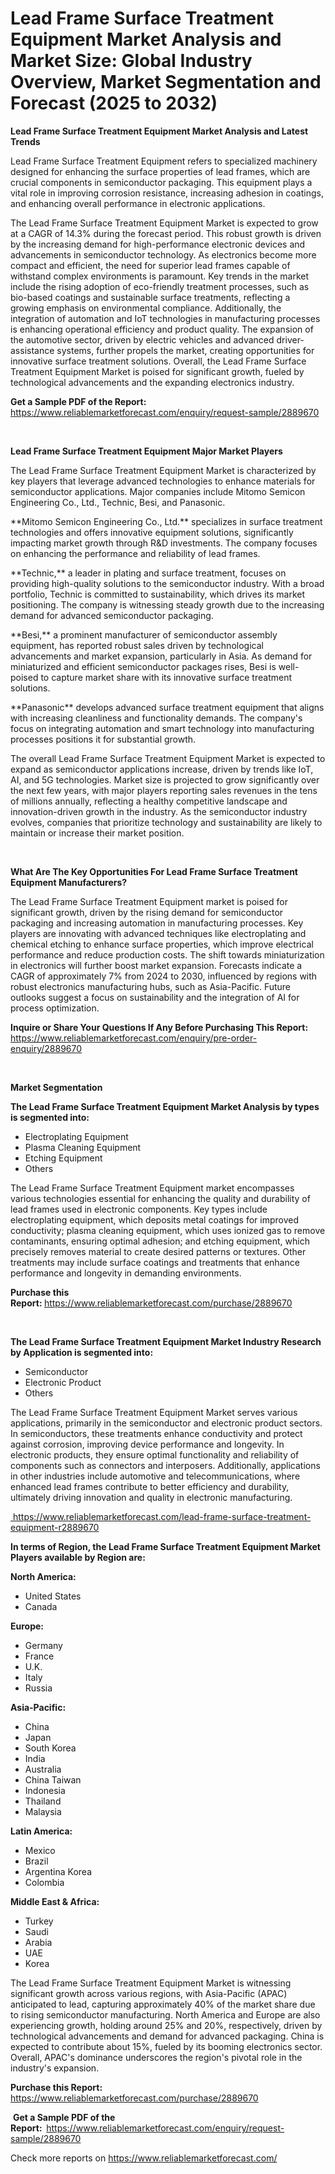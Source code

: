 <p><h1>Lead Frame Surface Treatment Equipment Market Analysis and Market Size: Global Industry Overview, Market Segmentation and Forecast (2025 to 2032)</h1></p><p><strong>Lead Frame Surface Treatment Equipment Market Analysis and Latest Trends</strong></p>
<p><p>Lead Frame Surface Treatment Equipment refers to specialized machinery designed for enhancing the surface properties of lead frames, which are crucial components in semiconductor packaging. This equipment plays a vital role in improving corrosion resistance, increasing adhesion in coatings, and enhancing overall performance in electronic applications.</p><p>The Lead Frame Surface Treatment Equipment Market is expected to grow at a CAGR of 14.3% during the forecast period. This robust growth is driven by the increasing demand for high-performance electronic devices and advancements in semiconductor technology. As electronics become more compact and efficient, the need for superior lead frames capable of withstand complex environments is paramount. Key trends in the market include the rising adoption of eco-friendly treatment processes, such as bio-based coatings and sustainable surface treatments, reflecting a growing emphasis on environmental compliance. Additionally, the integration of automation and IoT technologies in manufacturing processes is enhancing operational efficiency and product quality. The expansion of the automotive sector, driven by electric vehicles and advanced driver-assistance systems, further propels the market, creating opportunities for innovative surface treatment solutions. Overall, the Lead Frame Surface Treatment Equipment Market is poised for significant growth, fueled by technological advancements and the expanding electronics industry.</p></p>
<p><strong>Get a Sample PDF of the Report:&nbsp;</strong> <a href="https://www.reliablemarketforecast.com/enquiry/request-sample/2889670?utm_campaign=3499&utm_medium=2&utm_source=Github&utm_content=ia&utm_term=14032025&utm_id=lead-frame-surface-treatment-equipment">https://www.reliablemarketforecast.com/enquiry/request-sample/2889670</a></p>
<p>&nbsp;</p>
<p><strong>Lead Frame Surface Treatment Equipment Major Market Players</strong></p>
<p><p>The Lead Frame Surface Treatment Equipment Market is characterized by key players that leverage advanced technologies to enhance materials for semiconductor applications. Major companies include Mitomo Semicon Engineering Co., Ltd., Technic, Besi, and Panasonic.</p><p>**Mitomo Semicon Engineering Co., Ltd.** specializes in surface treatment technologies and offers innovative equipment solutions, significantly impacting market growth through R&D investments. The company focuses on enhancing the performance and reliability of lead frames.</p><p>**Technic,** a leader in plating and surface treatment, focuses on providing high-quality solutions to the semiconductor industry. With a broad portfolio, Technic is committed to sustainability, which drives its market positioning. The company is witnessing steady growth due to the increasing demand for advanced semiconductor packaging.</p><p>**Besi,** a prominent manufacturer of semiconductor assembly equipment, has reported robust sales driven by technological advancements and market expansion, particularly in Asia. As demand for miniaturized and efficient semiconductor packages rises, Besi is well-poised to capture market share with its innovative surface treatment solutions.</p><p>**Panasonic** develops advanced surface treatment equipment that aligns with increasing cleanliness and functionality demands. The company's focus on integrating automation and smart technology into manufacturing processes positions it for substantial growth.</p><p>The overall Lead Frame Surface Treatment Equipment Market is expected to expand as semiconductor applications increase, driven by trends like IoT, AI, and 5G technologies. Market size is projected to grow significantly over the next few years, with major players reporting sales revenues in the tens of millions annually, reflecting a healthy competitive landscape and innovation-driven growth in the industry. As the semiconductor industry evolves, companies that prioritize technology and sustainability are likely to maintain or increase their market position.</p></p>
<p>&nbsp;</p>
<p><strong>What Are The Key Opportunities For Lead Frame Surface Treatment Equipment Manufacturers?</strong></p>
<p><p>The Lead Frame Surface Treatment Equipment market is poised for significant growth, driven by the rising demand for semiconductor packaging and increasing automation in manufacturing processes. Key players are innovating with advanced techniques like electroplating and chemical etching to enhance surface properties, which improve electrical performance and reduce production costs. The shift towards miniaturization in electronics will further boost market expansion. Forecasts indicate a CAGR of approximately 7% from 2024 to 2030, influenced by regions with robust electronics manufacturing hubs, such as Asia-Pacific. Future outlooks suggest a focus on sustainability and the integration of AI for process optimization.</p></p>
<p><strong>Inquire or Share Your Questions If Any Before Purchasing This Report:</strong> <a href="https://www.reliablemarketforecast.com/enquiry/pre-order-enquiry/2889670?utm_campaign=3499&utm_medium=2&utm_source=Github&utm_content=ia&utm_term=14032025&utm_id=lead-frame-surface-treatment-equipment">https://www.reliablemarketforecast.com/enquiry/pre-order-enquiry/2889670</a></p>
<p>&nbsp;</p>
<p><strong>Market Segmentation</strong></p>
<p><strong>The Lead Frame Surface Treatment Equipment Market Analysis by types is segmented into:</strong></p>
<p><ul><li>Electroplating Equipment</li><li>Plasma Cleaning Equipment</li><li>Etching Equipment</li><li>Others</li></ul></p>
<p><p>The Lead Frame Surface Treatment Equipment market encompasses various technologies essential for enhancing the quality and durability of lead frames used in electronic components. Key types include electroplating equipment, which deposits metal coatings for improved conductivity; plasma cleaning equipment, which uses ionized gas to remove contaminants, ensuring optimal adhesion; and etching equipment, which precisely removes material to create desired patterns or textures. Other treatments may include surface coatings and treatments that enhance performance and longevity in demanding environments.</p></p>
<p><strong>Purchase this Report:&nbsp;</strong><a href="https://www.reliablemarketforecast.com/purchase/2889670?utm_campaign=3499&utm_medium=2&utm_source=Github&utm_content=ia&utm_term=14032025&utm_id=lead-frame-surface-treatment-equipment">https://www.reliablemarketforecast.com/purchase/2889670</a></p>
<p>&nbsp;</p>
<p><strong>The Lead Frame Surface Treatment Equipment Market Industry Research by Application is segmented into:</strong></p>
<p><ul><li>Semiconductor</li><li>Electronic Product</li><li>Others</li></ul></p>
<p><p>The Lead Frame Surface Treatment Equipment Market serves various applications, primarily in the semiconductor and electronic product sectors. In semiconductors, these treatments enhance conductivity and protect against corrosion, improving device performance and longevity. In electronic products, they ensure optimal functionality and reliability of components such as connectors and interposers. Additionally, applications in other industries include automotive and telecommunications, where enhanced lead frames contribute to better efficiency and durability, ultimately driving innovation and quality in electronic manufacturing.</p></p>
<p><a href="https://www.reliablemarketforecast.com/lead-frame-surface-treatment-equipment-r2889670?utm_campaign=3499&utm_medium=2&utm_source=Github&utm_content=ia&utm_term=14032025&utm_id=lead-frame-surface-treatment-equipment">&nbsp;https://www.reliablemarketforecast.com/lead-frame-surface-treatment-equipment-r2889670</a></p>
<p><strong>In terms of Region, the Lead Frame Surface Treatment Equipment Market Players available by Region are:</strong></p>
<p>
    <p> <strong> North America: </strong>
        <ul>
            <li>United States</li>
            <li>Canada</li>
        </ul>
        </p> 
    <p> <strong> Europe: </strong>
        <ul>
            <li>Germany</li>
            <li>France</li>
            <li>U.K.</li>
            <li>Italy</li>
            <li>Russia</li>
        </ul>
        </p> 
    <p> <strong> Asia-Pacific: </strong>
        <ul>
            <li>China</li>
            <li>Japan</li>
            <li>South Korea</li>
            <li>India</li>
            <li>Australia</li>
            <li>China Taiwan</li>
            <li>Indonesia</li>
            <li>Thailand</li>
            <li>Malaysia</li>
        </ul>
        </p> 
    <p> <strong> Latin America: </strong>
        <ul>
            <li>Mexico</li>
            <li>Brazil</li>
            <li>Argentina Korea</li>
            <li>Colombia</li>
        </ul>
        </p> 
    <p> <strong> Middle East & Africa: </strong>
        <ul>
            <li>Turkey</li>
            <li>Saudi</li>
            <li>Arabia</li>
            <li>UAE</li>
            <li>Korea</li>
        </ul>
    </p>
    </p>
<p><p>The Lead Frame Surface Treatment Equipment Market is witnessing significant growth across various regions, with Asia-Pacific (APAC) anticipated to lead, capturing approximately 40% of the market share due to rising semiconductor manufacturing. North America and Europe are also experiencing growth, holding around 25% and 20%, respectively, driven by technological advancements and demand for advanced packaging. China is expected to contribute about 15%, fueled by its booming electronics sector. Overall, APAC's dominance underscores the region's pivotal role in the industry's expansion.</p></p>
<p><strong>Purchase this Report: </strong><a href="https://www.reliablemarketforecast.com/purchase/2889670?utm_campaign=3499&utm_medium=2&utm_source=Github&utm_content=ia&utm_term=14032025&utm_id=lead-frame-surface-treatment-equipment">https://www.reliablemarketforecast.com/purchase/2889670</a></p>
<p>&nbsp;<strong>Get a Sample PDF of the Report:&nbsp;&nbsp;</strong><a href="https://www.reliablemarketforecast.com/enquiry/request-sample/2889670?utm_campaign=3499&utm_medium=2&utm_source=Github&utm_content=ia&utm_term=14032025&utm_id=lead-frame-surface-treatment-equipment">https://www.reliablemarketforecast.com/enquiry/request-sample/2889670</a></p>
<p><strong></strong></p>
<p>Check more reports on <a href="https://www.reliablemarketforecast.com/?utm_campaign=3499&utm_medium=2&utm_source=Github&utm_content=ia&utm_term=14032025&utm_id=lead-frame-surface-treatment-equipment">https://www.reliablemarketforecast.com/</a></p>